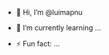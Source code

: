 - 👋 Hi, I’m @luimapnu

- 🌱 I’m currently learning ...

- ⚡ Fun fact: ...

<!---
luimapnu/luimapnu is a ✨ special ✨ repository because its `README.md` (this file) appears on your GitHub profile.
You can click the Preview link to take a look at your changes.
--->
